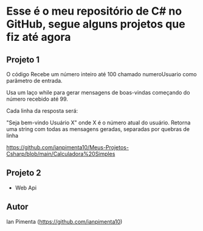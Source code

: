 # Esse é o meu repositório de C# no GitHub, segue alguns projetos que fiz até agora

## Projeto 1

O código Recebe um número inteiro até 100 chamado numeroUsuario como parâmetro de entrada.

Usa um laço while para gerar mensagens de boas-vindas começando do número recebido até 99.

Cada linha da resposta será:

"Seja bem-vindo Usuário X"
onde X é o número atual do usuário.
Retorna uma string com todas as mensagens geradas, separadas por quebras de linha 

https://github.com/ianpimenta10/Meus-Projetos-Csharp/blob/main/Calculadora%20Simples

## Projeto 2
- Web Api

## Autor
Ian Pimenta (https://github.com/ianpimenta10)
